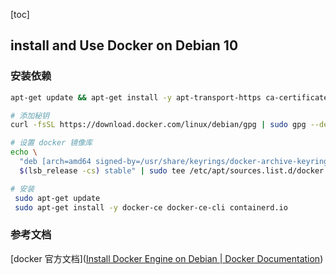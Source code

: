 [toc]

## install and Use Docker on Debian 10



### 安装依赖

```bash
apt-get update && apt-get install -y apt-transport-https ca-certificates curl gnupg2 lsb-release software-properties-common wget vim htop ncdu curl nethogs

# 添加秘钥
curl -fsSL https://download.docker.com/linux/debian/gpg | sudo gpg --dearmor -o /usr/share/keyrings/docker-archive-keyring.gpg

# 设置 docker 镜像库
echo \
  "deb [arch=amd64 signed-by=/usr/share/keyrings/docker-archive-keyring.gpg] https://download.docker.com/linux/debian \
  $(lsb_release -cs) stable" | sudo tee /etc/apt/sources.list.d/docker.list > /dev/null

# 安装
 sudo apt-get update
 sudo apt-get install -y docker-ce docker-ce-cli containerd.io
```



### 参考文档

[docker 官方文档]([Install Docker Engine on Debian | Docker Documentation](https://docs.docker.com/engine/install/debian/))